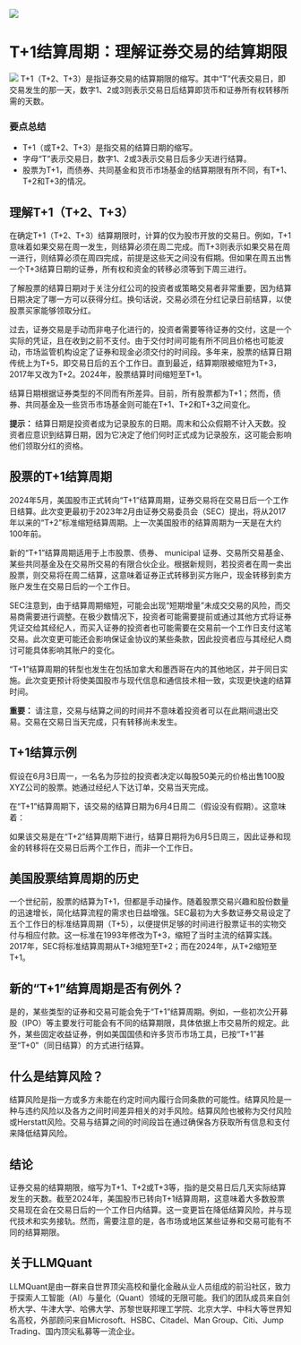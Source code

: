![](https://fastly.jsdelivr.net/gh/bucketio/img11@main/2024/10/21/1729466068183-23134fce-3131-4262-b18c-f378d71af4f6.gif)
# T+1结算周期：理解证券交易的结算期限
![](https://fastly.jsdelivr.net/gh/bucketio/img9@main/2024/10/20/1729465031968-b3c8959e-1d37-4b8a-91b1-b0b0dfe25143.png)
T+1（T+2、T+3）是指证券交易的结算期限的缩写。其中“T”代表交易日，即交易发生的那一天，数字1、2或3则表示交易日后结算即货币和证券所有权转移所需的天数。

### 要点总结

- T+1（或T+2、T+3）是指交易的结算日期的缩写。
- 字母“T”表示交易日，数字1、2或3表示交易日后多少天进行结算。
- 股票为T+1，而债券、共同基金和货币市场基金的结算期限有所不同，有T+1、T+2和T+3的情况。

## 理解T+1（T+2、T+3）

在确定T+1（T+2、T+3）结算期限时，计算的仅为股市开放的交易日。例如，T+1意味着如果交易在周一发生，则结算必须在周二完成。而T+3则表示如果交易在周一进行，则结算必须在周四完成，前提是这些天之间没有假期。但如果在周五出售一个T+3结算日期的证券，所有权和资金的转移必须等到下周三进行。

了解股票的结算日期对于关注分红公司的投资者或策略交易者非常重要，因为结算日期决定了哪一方可以获得分红。换句话说，交易必须在分红记录日前结算，以使股票买家能够领取分红。

过去，证券交易是手动而非电子化进行的，投资者需要等待证券的交付，这是一个实际的凭证，且在收到之前不支付。由于交付时间可能有所不同且价格也可能波动，市场监管机构设定了证券和现金必须交付的时间段。多年来，股票的结算日期传统上为T+5，即交易日后的五个工作日。直到最近，结算期限被缩短为T+3，2017年又改为T+2。2024年，股票结算时间缩短至T+1。

结算日期根据证券类型的不同而有所差异。目前，所有股票都为T+1；然而，债券、共同基金及一些货币市场基金则可能在T+1、T+2和T+3之间变化。

**提示：** 结算日期是投资者成为记录股东的日期。周末和公众假期不计入天数。投资者应意识到结算日期，因为它决定了他们何时正式成为记录股东，这可能会影响他们领取分红的资格。

## 股票的T+1结算周期

2024年5月，美国股市正式转向“T+1”结算周期，证券交易将在交易日后一个工作日结算。此次变更最初于2023年2月由证券交易委员会（SEC）提出，将从2017年以来的“T+2”标准缩短结算周期。上一次美国股市的结算周期为一天是在大约100年前。

新的“T+1”结算周期适用于上市股票、债券、 municipal 证券、交易所交易基金、某些共同基金及在交易所交易的有限合伙企业。根据新规则，若投资者在周一卖出股票，则交易将在周二结算，这意味着证券正式转移到买方账户，现金转移到卖方账户发生在交易日后的一个工作日。

SEC注意到，由于结算周期缩短，可能会出现“短期增量”未成交交易的风险，而交易商需要进行调整。在极少数情况下，投资者可能需要提前或通过其他方式将证券凭证交给其经纪人，而买入证券的投资者也可能需要在交易前一个工作日支付这笔交易。此次变更可能还会影响保证金协议的某些条款，因此投资者应与其经纪人商讨可能具体影响其账户的变化。

“T+1”结算周期的转型也发生在包括加拿大和墨西哥在内的其他地区，并于同日实施。此次变更预计将使美国股市与现代信息和通信技术相一致，实现更快速的结算时间。

**重要：** 请注意，交易与结算之间的时间并不意味着投资者可以在此期间退出交易。交易在交易日当天完成，只有转移尚未发生。

## T+1结算示例

假设在6月3日周一，一名名为莎拉的投资者决定以每股50美元的价格出售100股XYZ公司的股票。她通过经纪人下达订单，交易当天完成。

在“T+1”结算周期下，该交易的结算日期为6月4日周二（假设没有假期）。这意味着：

如果该交易是在“T+2”结算周期下进行，结算日期将为6月5日周三，因此证券和现金的转移将在交易日后两个工作日，而非一个工作日。

## 美国股票结算周期的历史

一个世纪前，股票的结算为T+1，但都是手动操作。随着股票交易兴趣和股份数量的迅速增长，简化结算流程的需求也日益增强。SEC最初为大多数证券交易设定了五个工作日的标准结算周期（T+5），以便提供足够的时间进行股票证书的实物交付与相应付款。这一标准在1993年修改为T+3，缩短了当时主流的结算实践。2017年，SEC将标准结算周期从T+3缩短至T+2；而在2024年，从T+2缩短至T+1。

## 新的“T+1”结算周期是否有例外？

是的，某些类型的证券和交易可能会免于“T+1”结算周期。例如，一些初次公开募股（IPO）等主要发行可能会有不同的结算期限，具体依据上市交易所的规定。此外，某些固定收益证券，例如美国国债和许多货币市场工具，已按“T+1”甚至“T+0”（同日结算）的方式进行结算。

## 什么是结算风险？

结算风险是指一方或多方未能在约定时间内履行合同条款的可能性。结算风险是一种与违约风险以及各方之间时间差异相关的对手风险。结算风险也被称为交付风险或Herstatt风险。交易与结算之间的时间段旨在通过确保各方获取所有信息和支付来降低结算风险。

## 结论

证券交易的结算期限，缩写为T+1、T+2或T+3等，指的是交易日后几天实际结算发生的天数。截至2024年，美国股市已转向T+1结算周期，这意味着大多数股票交易现在会在交易日后的一个工作日内结算。这一变更旨在降低结算风险，并与现代技术和实务接轨。然而，需要注意的是，各市场或地区某些证券和交易可能有不同的结算期限。
## 关于LLMQuant

LLMQuant是由一群来自世界顶尖高校和量化金融从业人员组成的前沿社区，致力于探索人工智能（AI）与量化（Quant）领域的无限可能。我们的团队成员来自剑桥大学、牛津大学、哈佛大学、苏黎世联邦理工学院、北京大学、中科大等世界知名高校，外部顾问来自Microsoft、HSBC、Citadel、Man Group、Citi、Jump Trading、国内顶尖私募等一流企业。